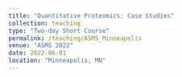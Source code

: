 ```yaml
---
title: "Quantitative Proteomics: Case Studies"
collection: teaching
type: "Two-day Short Course"
permalink: /teaching/ASMS_Minneapolis
venue: "ASMS 2022"
date: 2022-06-01
location: "Minneapolis, MN"
---
```

